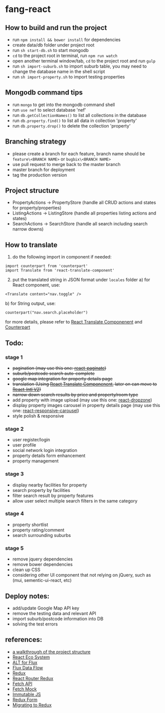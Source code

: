 # fang-react

## How to build and run the project

* run `npm install && bower install` for dependencies
* create data/db folder under project root
* run `sh start-db.sh` to start mongodb
* `cd` to the project root in terminal, run `npm run watch`
* open another terminal window/tab, `cd` to the project root and run `gulp`
* run `sh import-suburb.sh` to import suburb table, you may need to change the database name in the shell script
* run `sh import-property.sh` to import testing properties

## Mongodb command tips

* run `mongo` to get into the mongodb command shell
* run `use nef` to select database 'nef'
* run `db.getCollectionNames()` to list all collections in the database
* run `db.property.find()` to list all data in collection 'property'
* run `db.property.drop()` to delete the collection 'property'

## Branching strategy

* please create a branch for each feature, branch name should be `feature\<BRANCH NAME>` or `bugbix\<BRANCH NAME>`
* use pull request to merge back to the master branch
* master branch for deployment
* tag the production version

## Project structure

* PropertyActions -> PropertyStore (handle all CRUD actions and states for property/properties)
* ListingActions -> ListingStore (handle all properties listing actions and states)
* SearchActions -> SearchStore (handle all search including search narrow downs)

## How to translate

1) do the following import in component if needed:
  ```
  import counterpart from 'counterpart'
  import Translate from 'react-translate-component'
  ```
2) put the translated string in JSON format under `locales` folder 
  a) for React component, use:
  ```
  <Translate content="nav.toggle" />
  ```
  b) for String output, use:
  ```
  counterpart("nav.search.placeholder")
  ```
for more details, please refer to [React Translate Componenent](https://github.com/martinandert/react-translate-component) and [Counterpart](https://github.com/martinandert/counterpart)

## Todo:

### stage 1
* ~~pagination (may use this one: [react-paginate](https://github.com/AdeleD/react-paginate))~~
* ~~suburb/postcode search auto-complete~~
* ~~google map integration for property details page~~
* ~~translation (Using [React Translate Componenent](https://github.com/martinandert/react-translate-component), later on can move to [React-Intl V2](https://github.com/yahoo/react-intl/issues/162))~~
* ~~narrow down search results by price and property/room type~~
* add property with image upload (may use this one: [react-dropzone](https://github.com/okonet/react-dropzone))
* display property images carousel in property details page (may use this one: [react-responsive-carousel](https://github.com/leandrowd/react-responsive-carousel))
* style polish & responsive

### stage 2
* user register/login
* user profile
* social network login integration
* property details form enhancement
* property management

### stage 3
* display nearby facilities for property
* search property by facilities
* filter search result by property features 
* allow user select multiple search filters in the same category

### stage 4
* property shortlist
* property rating/comment
* search surrounding suburbs

### stage 5
* remove jquery dependencies
* remove bower dependencies
* clean up CSS
* considering other UI component that not relying on jQuery, such as (mui, sementic-ui-react, etc)

## Deploy notes:

* add/update Google Map API key
* remove the testing data and relevant API
* import suburb/postcode information into DB
* solving the test errors

## references:

- [a walkthrough of the project structure](http://sahatyalkabov.com/create-a-character-voting-app-using-react-nodejs-mongodb-and-socketio/)
- [React Eco System](http://www.toptal.com/react/navigating-the-react-ecosystem)
- [ALT for Flux](http://alt.js.org/guide/)
- [Flux Data Flow](http://rackt.org/redux/docs/basics/DataFlow.html)
- [Redux](http://rackt.org/redux/docs/basics/index.html)
- [React Router Redux](https://github.com/reactjs/react-router-redux)
- [Fetch API](https://github.com/github/fetch)
- [Fetch Mock](https://github.com/wheresrhys/fetch-mock)
- [Immutable JS](https://github.com/facebook/immutable-js)
- [Redux Form](http://erikras.github.io/redux-form)
- [Migrating to Redux](http://redux.js.org/docs/recipes/MigratingToRedux.html)
